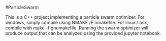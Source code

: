 #ParticleSwarm 

This is a C++ project implementing a particle swarm optimizer. For windows, simply compile using NMAKE /F nmakefile. For linux / osx, compile with make -f gnumakefile.
Running the swarm optimizer will produce output that can be analyzed using the provided jupyter notebook.

